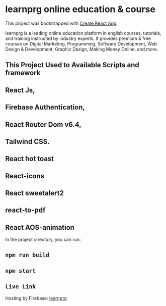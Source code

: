 # learnprg online education & course

This project was bootstrapped with [Create React App](https://github.com/facebook/create-react-app).

learnprg is a leading online education platform in english courses, tutorials, and training instructed by industry experts. It provides premium & free courses on Digital Marketing, Programming, Software Development, Web Design & Development, Graphic Design, Making Money Online, and more.

## This Project Used to Available Scripts and framework

## React Js,

## Firebase Authentication,

## React Router Dom v6.4,

## Tailwind CSS.

## React hot toast

## React-icons

## React sweetalert2

## react-to-pdf

## React AOS-animation

In the project directory, you can run:

## `npm run build`

## `npm start`

## `Live Link`

Hosting by Firebase: [learnprg](https://learnprg-6d8ea.web.app/)
